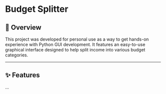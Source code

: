 # Budget Splitter


## 📖 Overview 
This project was developed for personal use as a way to get hands-on experience with Python GUI development. It features an easy-to-use graphical interface designed to help split income into various budget categories.

<hr>

## ✨ Features 
...
